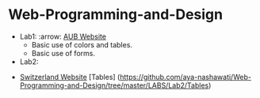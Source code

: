 # Web-Programming-and-Design
* Lab1: 
:arrow: [AUB Website](https://github.com/aya-nashawati/Web-Programming-and-Design/tree/master/HOMEWORK/Homework1)
  - Basic use of colors and tables.
  - Basic use of forms.
* Lab2:
- [Switzerland Website](https://github.com/aya-nashawati/Web-Programming-and-Design/tree/master/LABS/Lab2/Switzerland)
 [Tables] (https://github.com/aya-nashawati/Web-Programming-and-Design/tree/master/LABS/Lab2/Tables)

